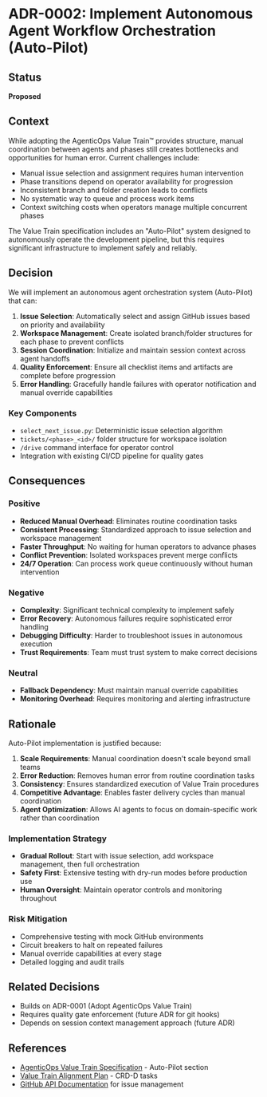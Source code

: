 # ADR-0002: Implement Autonomous Agent Workflow Orchestration (Auto-Pilot)

## Status
**Proposed**

## Context

While adopting the AgenticOps Value Train™ provides structure, manual coordination between agents and phases still creates bottlenecks and opportunities for human error. Current challenges include:

- Manual issue selection and assignment requires human intervention
- Phase transitions depend on operator availability for progression
- Inconsistent branch and folder creation leads to conflicts
- No systematic way to queue and process work items
- Context switching costs when operators manage multiple concurrent phases

The Value Train specification includes an "Auto-Pilot" system designed to autonomously operate the development pipeline, but this requires significant infrastructure to implement safely and reliably.

## Decision

We will implement an autonomous agent orchestration system (Auto-Pilot) that can:

1. **Issue Selection**: Automatically select and assign GitHub issues based on priority and availability
2. **Workspace Management**: Create isolated branch/folder structures for each phase to prevent conflicts
3. **Session Coordination**: Initialize and maintain session context across agent handoffs
4. **Quality Enforcement**: Ensure all checklist items and artifacts are complete before progression
5. **Error Handling**: Gracefully handle failures with operator notification and manual override capabilities

### Key Components
- `select_next_issue.py`: Deterministic issue selection algorithm
- `tickets/<phase>_<id>/` folder structure for workspace isolation
- `/drive` command interface for operator control
- Integration with existing CI/CD pipeline for quality gates

## Consequences

### Positive
- **Reduced Manual Overhead**: Eliminates routine coordination tasks
- **Consistent Processing**: Standardized approach to issue selection and workspace management
- **Faster Throughput**: No waiting for human operators to advance phases
- **Conflict Prevention**: Isolated workspaces prevent merge conflicts
- **24/7 Operation**: Can process work queue continuously without human intervention

### Negative
- **Complexity**: Significant technical complexity to implement safely
- **Error Recovery**: Autonomous failures require sophisticated error handling
- **Debugging Difficulty**: Harder to troubleshoot issues in autonomous execution
- **Trust Requirements**: Team must trust system to make correct decisions

### Neutral
- **Fallback Dependency**: Must maintain manual override capabilities
- **Monitoring Overhead**: Requires monitoring and alerting infrastructure

## Rationale

Auto-Pilot implementation is justified because:

1. **Scale Requirements**: Manual coordination doesn't scale beyond small teams
2. **Error Reduction**: Removes human error from routine coordination tasks
3. **Consistency**: Ensures standardized execution of Value Train procedures
4. **Competitive Advantage**: Enables faster delivery cycles than manual coordination
5. **Agent Optimization**: Allows AI agents to focus on domain-specific work rather than coordination

### Implementation Strategy
- **Gradual Rollout**: Start with issue selection, add workspace management, then full orchestration
- **Safety First**: Extensive testing with dry-run modes before production use
- **Human Oversight**: Maintain operator controls and monitoring throughout

### Risk Mitigation
- Comprehensive testing with mock GitHub environments
- Circuit breakers to halt on repeated failures
- Manual override capabilities at every stage
- Detailed logging and audit trails

## Related Decisions
- Builds on ADR-0001 (Adopt AgenticOps Value Train)
- Requires quality gate enforcement (future ADR for git hooks)
- Depends on session context management approach (future ADR)

## References
- [AgenticOps Value Train Specification](../../agenticops-value-train.md) - Auto-Pilot section
- [Value Train Alignment Plan](../../value-train-alignment-plan.md) - CRD-D tasks
- [GitHub API Documentation](https://docs.github.com/en/rest) for issue management